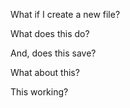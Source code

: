 What if I create a new file?

What does this do?

And, does this save?

What about this?

This working?
